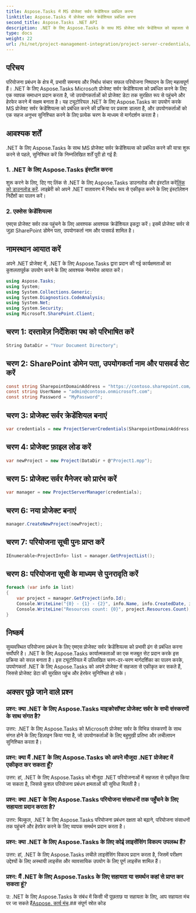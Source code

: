 ```yaml
---
title: Aspose.Tasks में MS प्रोजेक्ट सर्वर क्रेडेंशियल प्रबंधित करना
linktitle: Aspose.Tasks में प्रोजेक्ट सर्वर क्रेडेंशियल प्रबंधित करना
second_title: Aspose.Tasks .NET API
description: .NET के लिए Aspose.Tasks के साथ MS प्रोजेक्ट सर्वर क्रेडेंशियल को सहजता से प्रबंधित करना सीखें। परियोजना प्रबंधन दक्षता बढ़ाएँ.
type: docs
weight: 22
url: /hi/net/project-management-integration/project-server-credentials/
---
```

## परिचय
परियोजना प्रबंधन के क्षेत्र में, प्रभावी समन्वय और निर्बाध संचार सफल परियोजना निष्पादन के लिए महत्वपूर्ण हैं। .NET के लिए Aspose.Tasks Microsoft प्रोजेक्ट सर्वर क्रेडेंशियल्स को प्रबंधित करने के लिए एक व्यापक समाधान प्रदान करता है, जो उपयोगकर्ताओं को प्रोजेक्ट डेटा तक सुरक्षित रूप से पहुंचने और हेरफेर करने में सक्षम बनाता है। यह ट्यूटोरियल .NET के लिए Aspose.Tasks का उपयोग करके MS प्रोजेक्ट सर्वर क्रेडेंशियल्स को प्रबंधित करने की प्रक्रिया पर प्रकाश डालता है, और उपयोगकर्ताओं को एक सहज अनुभव सुनिश्चित करने के लिए प्रत्येक चरण के माध्यम से मार्गदर्शन करता है।
## आवश्यक शर्तें
.NET के लिए Aspose.Tasks के साथ MS प्रोजेक्ट सर्वर क्रेडेंशियल्स को प्रबंधित करने की यात्रा शुरू करने से पहले, सुनिश्चित करें कि निम्नलिखित शर्तें पूरी हो गई हैं:
### 1. .NET के लिए Aspose.Tasks इंस्टॉल करना
 शुरू करने के लिए, दिए गए लिंक से .NET के लिए Aspose.Tasks डाउनलोड और इंस्टॉल करें[लिंक को डाउनलोड करें](https://releases.aspose.com/tasks/net/). लाइब्रेरी को अपने .NET वातावरण में निर्बाध रूप से एकीकृत करने के लिए इंस्टॉलेशन निर्देशों का पालन करें।
### 2. एक्सेस क्रेडेंशियल्स
एमएस प्रोजेक्ट सर्वर तक पहुंचने के लिए आवश्यक आवश्यक क्रेडेंशियल इकट्ठा करें। इसमें प्रोजेक्ट सर्वर से जुड़ा SharePoint डोमेन पता, उपयोगकर्ता नाम और पासवर्ड शामिल है।

## नामस्थान आयात करें
अपने .NET प्रोजेक्ट में, .NET के लिए Aspose.Tasks द्वारा प्रदान की गई कार्यक्षमताओं का कुशलतापूर्वक उपयोग करने के लिए आवश्यक नेमस्पेस आयात करें।

```csharp
using Aspose.Tasks;
using System;
using System.Collections.Generic;
using System.Diagnostics.CodeAnalysis;
using System.Net;
using System.Security;
using Microsoft.SharePoint.Client;

```

## चरण 1: दस्तावेज़ निर्देशिका पथ को परिभाषित करें
```csharp
String DataDir = "Your Document Directory";
```
## चरण 2: SharePoint डोमेन पता, उपयोगकर्ता नाम और पासवर्ड सेट करें
```csharp
const string SharepointDomainAddress = "https://contoso.sharepoint.com/sites/pwa";
const string UserName = "admin@contoso.onmicrosoft.com";
const string Password = "MyPassword";
```
## चरण 3: प्रोजेक्ट सर्वर क्रेडेंशियल बनाएं
```csharp
var credentials = new ProjectServerCredentials(SharepointDomainAddress, UserName, Password);
```
## चरण 4: प्रोजेक्ट फ़ाइल लोड करें
```csharp
var newProject = new Project(DataDir + @"Project1.mpp");
```
## चरण 5: प्रोजेक्ट सर्वर मैनेजर को प्रारंभ करें
```csharp
var manager = new ProjectServerManager(credentials);
```
## चरण 6: नया प्रोजेक्ट बनाएं
```csharp
manager.CreateNewProject(newProject);
```
## चरण 7: परियोजना सूची पुनः प्राप्त करें
```csharp
IEnumerable<ProjectInfo> list = manager.GetProjectList();
```
## चरण 8: परियोजना सूची के माध्यम से पुनरावृति करें
```csharp
foreach (var info in list)
{
    var project = manager.GetProject(info.Id);
    Console.WriteLine("{0} - {1} - {2}", info.Name, info.CreatedDate, info.LastSavedDate);
    Console.WriteLine("Resources count: {0}", project.Resources.Count);
}
```

## निष्कर्ष
सुव्यवस्थित परियोजना प्रबंधन के लिए एमएस प्रोजेक्ट सर्वर क्रेडेंशियल्स को प्रभावी ढंग से प्रबंधित करना सर्वोपरि है। .NET के लिए Aspose.Tasks कार्यात्मकताओं का एक मजबूत सेट प्रदान करके इस प्रक्रिया को सरल बनाता है। इस ट्यूटोरियल में उल्लिखित चरण-दर-चरण मार्गदर्शिका का पालन करके, उपयोगकर्ता .NET के लिए Aspose.Tasks को अपने प्रोजेक्ट में सहजता से एकीकृत कर सकते हैं, जिससे प्रोजेक्ट डेटा की सुरक्षित पहुंच और हेरफेर सुनिश्चित हो सके।
## अक्सर पूछे जाने वाले प्रश्न
### प्रश्न: क्या .NET के लिए Aspose.Tasks माइक्रोसॉफ्ट प्रोजेक्ट सर्वर के सभी संस्करणों के साथ संगत है?
उत्तर: .NET के लिए Aspose.Tasks को Microsoft प्रोजेक्ट सर्वर के विभिन्न संस्करणों के साथ संगत होने के लिए डिज़ाइन किया गया है, जो उपयोगकर्ताओं के लिए बहुमुखी प्रतिभा और लचीलापन सुनिश्चित करता है।
### प्रश्न: क्या मैं .NET के लिए Aspose.Tasks को अपने मौजूदा .NET प्रोजेक्ट में एकीकृत कर सकता हूँ?
उत्तर: हां, .NET के लिए Aspose.Tasks को मौजूदा .NET परियोजनाओं में सहजता से एकीकृत किया जा सकता है, जिससे कुशल परियोजना प्रबंधन क्षमताओं की सुविधा मिलती है।
### प्रश्न: क्या .NET के लिए Aspose.Tasks परियोजना संसाधनों तक पहुँचने के लिए सहायता प्रदान करता है?
उत्तर: बिल्कुल, .NET के लिए Aspose.Tasks परियोजना प्रबंधन दक्षता को बढ़ाने, परियोजना संसाधनों तक पहुंचने और हेरफेर करने के लिए व्यापक समर्थन प्रदान करता है।
### प्रश्न: क्या .NET के लिए Aspose.Tasks के लिए कोई लाइसेंसिंग विकल्प उपलब्ध हैं?
उत्तर: हां, .NET के लिए Aspose.Tasks लचीले लाइसेंसिंग विकल्प प्रदान करता है, जिसमें परीक्षण उद्देश्यों के लिए अस्थायी लाइसेंस और व्यावसायिक उपयोग के लिए पूर्ण लाइसेंस शामिल हैं।
### प्रश्न: मैं .NET के लिए Aspose.Tasks के लिए सहायता या समर्थन कहां से प्राप्त कर सकता हूं?
 उ: .NET के लिए Aspose.Tasks के संबंध में किसी भी पूछताछ या सहायता के लिए, आप सहायता मंच पर जा सकते हैं[Aspose. कार्य मंच](https://forum.aspose.com/c/tasks/15).## संपूर्ण स्रोत कोड